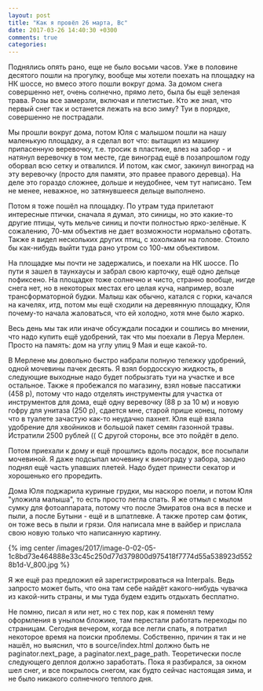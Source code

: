 ```yaml
---
layout: post
title: "Как я провёл 26 марта, Вс"
date: 2017-03-26 14:40:30 +0300
comments: true
categories: 
---
```

Поднялись опять рано, еще не было восьми часов. Уже в половине десятого пошли на прогулку, вообще мы хотели поехать на площадку на НК шоссе, но вмесо этого пошли вокруг дома. За домом снега совершенно нет, очень солнечно, прямо лето, была бы ещё зеленая трава. Розы все замерзли, включая и плетистые. Кто же знал, что первый снег так и останется лежать на всю зиму? Туи в порядке, совершенно не пострадали. 

Мы прошли вокруг дома, потом Юля с малышом пошли на нашу маленькую площадку, а я сделал вот что: вытащил из машину припасенную веревочку, т.е. тросик в пластике, влез на забор - и натянул веревочку в том месте, где виноград ещё в позапрошлом году оборвал всю сетку и отвалился. И потом, как смог, закинул виноград на эту веревочку (просто для памяти, это правее правого деревца). На деле это гораздо сложнее, дольше и неудобнее, чем тут написано. Тем не менее, неважное, но затянувшееся дельце выполнено.

Потом я тоже пошёл на площадку. По утрам туда прилетают интересные птички, сначала я думал, это синицы, но это какие-то другие птицы, чуть мельче синиц и почти полностью ярко-зелёные. К сожалению, 70-мм объектив не дает возможности нормально сфотать. Также я видел нескольких других птиц, с хохолками на голове. Стоило бы как-нибудь выйти туда рано утром со 100-мм объективом.

На площадке мы почти не задержались, и поехали на НК шоссе. По пути я зашел в таунхаусы и забрал свою карточку, ещё одно дельце пофиксено. На площадке тоже солнечно и чисто, странно вообще, нигде снега нет, но в некоторых местах его целая куча, например, возле трансформаторной будки. Малыш как обычно, катался с горки, качался на качелях, итд, потом мы ещё сходили на деревянную площадку, Юля почему-то начала жаловаться, что ей холодно, хотя мне было жарко.

Весь день мы так или иначе обсуждали посадки и сошлись во мнении, что надо купить ещё удобрений, так что мы поехали в Леруа Мерлен. Просто на память: дом на углу улиц 9 Мая и еще какой-то.

В Мерлене мы довольно быстро набрали полную тележку удобрений, одной мочевины пачек десять. Я взял бордосскую жидкость, в следующие выходные надо будет побрызгать туи на участке и все остальное. Также я пробежался по магазину, взял новые пассатижи (458 р), потому что надо отделять инструменты для участка от инструментов для дома, ещё одну веревочку (88 р за 10 м) и новую гофру для унитаза (250 р), сдается мне, старой прише конец, потому что в туалете зачастую как-то неудачно пахнет. Юля ещё взяла удобрение для хвойников и большой пакет семян газонной травы. Истратили 2500 рублей (( С другой стороны, все это пойдёт в дело.

Потом приехали к дому и ещё прошлись вдоль посадок, все посыпали мочевиной. Я даже подсыпал мочевину к винограду у забора, заодно поднял ещё часть упавших плетей. Надо будет принести секатор и хорошенько его проредить.

Дома Юля поджарила куриные грудки, мы наскоро поели, и потом Юля "уложила малыша", то есть просто легла спать. Я же отмыл с мылом сумку для фотоаппарата, потому что после Эмиратов она вся в песке и пыли, а после Бутыни - ещё и в шпатлевке. А также протер сам фотик, он тоже весь в пыли и грязи. Оля написала мне в вайбер и прислала свою новую только что написанную картину. 

{% img center /images/2017/image-0-02-05-1c8bd73e464888e33c45c250d77d379800d975418f7774d55a538923d5528b1d-V_800.jpg %}

Я же ещё раз предложил ей зарегистрироваться на Interpals. Ведь запросто может быть, что она там себе найдёт какого-нибудь чувачка из какой-нить страны, и мы туда будем ездить отдыхать бесплатно.


Не помню, писал я или нет, но с тех пор, как я поменял тему оформления в унылом бложике, там перестали работать переходы по страницам. Сегодня вечером, когда все легли спать, я потратил некоторое время на поиски проблемы. Собственно, причин я так и не нашёл, но выяснил, что в source/index.html должно быть не paginator.next_page, а paginator.next_page_path. Теоретически после следующего деплоя должно заработать. Пока я разбирался, за окном шел снег, и все покрылось снегом, как будто сейчас настоящая зима, и не было никакого солнечного теплого дня.